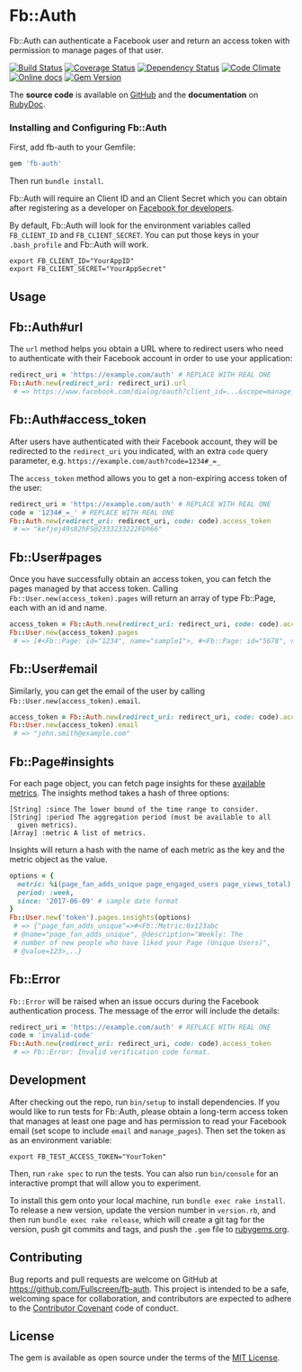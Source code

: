 # Fb::Auth

Fb::Auth can authenticate a Facebook user and return an access token with permission to manage pages of that user.

[![Build Status](http://img.shields.io/travis/Fullscreen/fb-auth/master.svg)](https://travis-ci.org/Fullscreen/fb-auth)
[![Coverage Status](http://img.shields.io/coveralls/Fullscreen/fb-auth/master.svg)](https://coveralls.io/r/Fullscreen/fb-auth)
[![Dependency Status](http://img.shields.io/gemnasium/Fullscreen/fb-auth.svg)](https://gemnasium.com/Fullscreen/fb-auth)
[![Code Climate](http://img.shields.io/codeclimate/github/Fullscreen/fb-auth.svg)](https://codeclimate.com/github/Fullscreen/fb-auth)
[![Online docs](http://img.shields.io/badge/docs-✓-green.svg)](http://www.rubydoc.info/gems/fb-auth/frames)
[![Gem Version](http://img.shields.io/gem/v/fb-auth.svg)](http://rubygems.org/gems/fb-auth)

The **source code** is available on [GitHub](https://github.com/Fullscreen/fb-auth) and the **documentation** on [RubyDoc](http://www.rubydoc.info/gems/fb-auth/frames).
### Installing and Configuring Fb::Auth

First, add fb-auth to your Gemfile:

```ruby
gem 'fb-auth'
```
Then run `bundle install`.

Fb::Auth will require an Client ID and an Client Secret which you can obtain after registering as a developer on [Facebook for developers](https://developers.facebook.com/).

By default, Fb::Auth will look for the environment variables called `FB_CLIENT_ID` and `FB_CLIENT_SECRET`. You can put those keys in your `.bash_profile` and Fb::Auth will work.

    export FB_CLIENT_ID="YourAppID"
    export FB_CLIENT_SECRET="YourAppSecret"

## Usage

Fb::Auth#url
---------------------

The `url` method helps you obtain a URL where to redirect users who need to
authenticate with their Facebook account in order to use your application:

```ruby
redirect_uri = 'https://example.com/auth' # REPLACE WITH REAL ONE
Fb::Auth.new(redirect_uri: redirect_uri).url
 # => https://www.facebook.com/dialog/oauth?client_id=...&scope=manage_pages&redirect_uri=https%3A%2F%2Fexample.com%2Fauth
```

Fb::Auth#access_token
---------------------

After users have authenticated with their Facebook account, they will be
redirected to the `redirect_uri` you indicated, with an extra `code` query
parameter, e.g. `https://example.com/auth?code=1234#_=_`

The `access_token` method allows you to get a non-expiring access token of the user:

```ruby
redirect_uri = 'https://example.com/auth' # REPLACE WITH REAL ONE
code = '1234#_=_' # REPLACE WITH REAL ONE
Fb::Auth.new(redirect_uri: redirect_uri, code: code).access_token
 # => "kefjej49s82hFS@2333233222FDh66"
```

Fb::User#pages
---------------------

Once you have successfully obtain an access token, you can fetch the pages managed
by that access token. Calling `Fb::User.new(access_token).pages` will return an
array of type Fb::Page, each with an id and name.

```ruby
access_token = Fb::Auth.new(redirect_uri: redirect_uri, code: code).access_token
Fb::User.new(access_token).pages
 # => [#<Fb::Page: id="1234", name="sample1">, #<Fb::Page: id="5678", name="sample2">]
```

Fb::User#email
---------------------

Similarly, you can get the email of the user by calling `Fb::User.new(access_token).email`.

```ruby
access_token = Fb::Auth.new(redirect_uri: redirect_uri, code: code).access_token
Fb::User.new(access_token).email
 # => "john.smith@example.com"
```

Fb::Page#insights
---------------------

For each page object, you can fetch page insights for these [available metrics](https://developers.facebook.com/docs/graph-api/reference/v2.9/insights#availmetrics). The insights method takes a hash of three options:

    [String] :since The lower bound of the time range to consider.
    [String] :period The aggregation period (must be available to all
      given metrics).
    [Array] :metric A list of metrics.

Insights will return a hash with the name of each metric as the key and the metric object as the value.

```ruby
options = {
  metric: %i(page_fan_adds_unique page_engaged_users page_views_total),
  period: :week,
  since: '2017-06-09' # sample date format
}
Fb::User.new('token').pages.insights(options)
 # => {"page_fan_adds_unique"=>#<Fb::Metric:0x123abc
 # @name="page_fan_adds_unique", @description="Weekly: The
 # number of new people who have liked your Page (Unique Users)",
 # @value=123>,..}
```

Fb::Error
-------------

`Fb::Error` will be raised when an issue occurs during the Facebook authentication process.
The message of the error will include the details:

```ruby
redirect_uri = 'https://example.com/auth' # REPLACE WITH REAL ONE
code = 'invalid-code'
Fb::Auth.new(redirect_uri: redirect_uri, code: code).access_token
 # => Fb::Error: Invalid verification code format.
```

## Development

After checking out the repo, run `bin/setup` to install dependencies.
If you would like to run tests for Fb::Auth, please obtain a long-term access token that manages at least one page
and has permission to read your Facebook email (set scope to include `email` and `manage_pages`). Then set the token as
as an environment variable:

    export FB_TEST_ACCESS_TOKEN="YourToken"

Then, run `rake spec` to run the tests. You can also run `bin/console` for an interactive prompt that will allow you to experiment.

To install this gem onto your local machine, run `bundle exec rake install`. To release a new version, update the version number in `version.rb`, and then run `bundle exec rake release`, which will create a git tag for the version, push git commits and tags, and push the `.gem` file to [rubygems.org](https://rubygems.org).

## Contributing

Bug reports and pull requests are welcome on GitHub at https://github.com/Fullscreen/fb-auth. This project is intended to be a safe, welcoming space for collaboration, and contributors are expected to adhere to the [Contributor Covenant](http://contributor-covenant.org) code of conduct.


## License

The gem is available as open source under the terms of the [MIT License](http://opensource.org/licenses/MIT).
